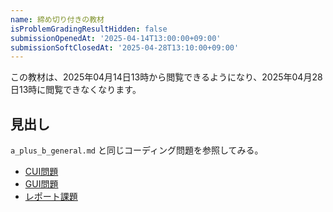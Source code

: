 ```yaml
---
name: 締め切り付きの教材
isProblemGradingResultHidden: false
submissionOpenedAt: '2025-04-14T13:00:00+09:00'
submissionSoftClosedAt: '2025-04-28T13:10:00+09:00'
---
```


この教材は、2025年04月14日13時から閲覧できるようになり、2025年04月28日13時に閲覧できなくなります。

## 見出し

`a_plus_b_general.md` と同じコーディング問題を参照してみる。

- [CUI問題](problems/example_course_imported_a_plus_b)
- [GUI問題](problems/example_course_imported_java_gui)
- [レポート課題](problems/example_course_imported_report)
